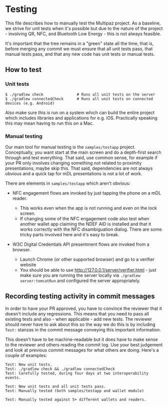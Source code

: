 # Testing

This file describes how to manually test the Multipaz project. As a baseline, we strive for unit
tests when it's possible but due to the nature of the project - involving QR, NFC, and Bluetooth
Low Energy - this is not always feasible.

It's important that the tree remains in a "green" state all the time, that is, before
merging any commit we must ensure that all unit tests pass, that manual tests pass,
and that any new code has unit tests or manual tests.

## How to test

### Unit tests

```shell
$ ./gradlew check               # Runs all unit tests on the server
$ ./gradlew connectedCheck      # Runs all unit tests on connected devices (e.g. Android)
```

Also make sure this is run on a system which can build the entire project which includes
libraries and applications for e.g. iOS. Practically speaking this may mean having to
run this on a Mac.

### Manual testing

Our main tool for manual testing is the `samples/testapp` project. Conceptually, you
want start at the main screen and do a depth-first search through and test everything.
That said, use common sense, for example if your PR only involves changing something not
related to proximity presentations, maybe skip this. That said, dependencies are not always
obvious and a quick tap for mDL presentations is not a lot of work.

There are elements in `samples/testapp` which aren't obvious:

- NFC engagement flows are invoked by just tapping the phone on a mDL reader.
  - This works even when the app is not running and even on the lock screen.
  - If changing some of the NFC engagement code also test when another wallet app claiming
    the NDEF AID is installed and that it works correctly with the NFC disambiguation dialog.
    There are some tricky parts involved here and it's easy to break.

- W3C Digital Credentials API presentment flows are invoked from a browser.
  - Launch Chrome (or other supported browser) and go to a verifier website
  - You should be able to use http://127.0.0.1/server/verifier.html - just make sure you
    are running the server locally via `./gradlew server:tomcatRun` and configured the
    server appropriately.

## Recording testing activity in commit messages

In order to have your PR approved, you have to convince the reviewer that it doesn't include any
regressions. This means that you need to pass all existing tests and also - when applicable - add
new tests. The reviewer should never have to ask about this so the way we do this is by
including `Test:` stanzas in the commit message conveying this important information.

This doesn't have to be machine-readable but it does have to make sense to the reviewer
and others reading the commit log. Use your best judgement and look at previous commit
messages for what others are doing. Here's a couple of examples:

```
Test: New unit tests.
Test: ./gradlew check && ./gradlew connectedCheck
Test: Carefully tested, during four days at two interoperability events.
```

```
Test: New unit tests and all unit tests pass.
Test: Manually tested (both samples/testapp and wallet module)
```

```
Test: Manually tested against 5+ different wallets and readers.
```
